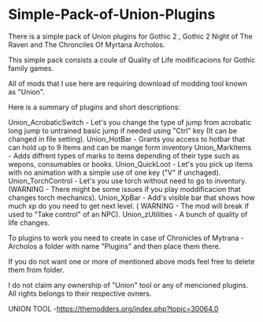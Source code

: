 # Simple-Pack-of-Union-Plugins
There is a simple pack of Union plugins for Gothic 2 , Gothic 2 Night of The Raven and The Chronciles Of Myrtana Archolos.


This simple pack consists a coule of Quality of Life modificacions for Gothic family games.

All of mods that I use here are requiring download of modding tool known as "Union". 

Here is a summary of plugins and short descriptions:

Union_AcrobaticSwitch - Let's you change the type of jump from acrobatic long jump to untrained basic jump if needed using "Ctrl" key (It can be changed in file setting).
Union_HotBar - Grants you access to hotbar that can hold up to 9 Items and can be mange form inventory
Union_MarkItems - Adds diffrent types of marks to items depending of their type such as wepons, consumables or books.
Union_QuickLoot - Let's you pick up items with no animation with a simple use of one key ("V" if unchaged).
Union_TorchControl - Let's you use torch without need to go to inventory. (WARNING - There might be some issues if you play moddificacion that changes torch mechanics).
Union_XpBar - Add's visible bar that shows how much xp do you need to get next level. ( WARNING - The mod will break if used to "Take control" of an NPC).
Union_zUtilities - A bunch of quality of life changes.

To plugins to work you need to create in case of Chronicles of Mytrana - Archolos a folder with name "Plugins" and then place them there.

If you do not want one or more of mentioned above mods feel free to delete them from folder.


I do not claim any ownership of "Union" tool or any of mencioned plugins. All rights belongs to their respective ovners.


UNION TOOL -https://themodders.org/index.php?topic=30064.0
